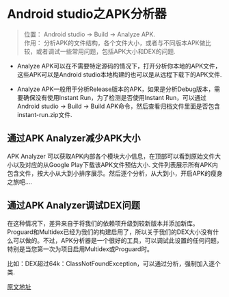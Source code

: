 # Android studio之APK分析器

> 位置： Android studio → Build → Analyze APK.<br/>
  作用： 分析APK的文件结构，各个文件大小，或者与不同版本APK做比较，或者调试一些常用问题，包括APK大小和DEX的问题.

* Analyze APK可以在不需要特定源码的情况下，打开分析你本地的APK文件，这些APK可以是Android studio本地构建的也可以是从远程下载下的APK文件.

* Analyze APK一般用于分析Release版本的APK，如果是分析Debug版本，需要确保没有使用Instant Run，为了检测是否使用Instant Run，可以通过
  Android studio → Build → Build APK命令，然后查看归档文件里面是否包含instant-run.zip文件.


## 通过APK Analyzer减少APK大小

APK Analyzer 可以获取APK内部各个模块大小信息，在顶部可以看到原始文件大小以及对应的从Google Play下载该APK文件预估大小.
文件列表展示所有APK内包含文件，按大小从大到小排序展示。然后逐个分析，从大到小，开启APK的瘦身之旅吧....

## 通过APK Analyzer调试DEX问题

在这种情况下，差异来自于将我们的依赖项升级到较新版本并添加新库。Proguard和Multidex已经为我们的构建启用了，所以关于我们的DEX大小没有什么可以做的。不过，APK分析器是一个很好的工具，可以调试此设置的任何问题，特别是当您第一次为项目启用Multidex或Proguard时。

比如：DEX超过64k：ClassNotFoundException，可以通过分析，强制加入逐个类.

[原文地址](https://medium.com/google-developers/making-the-most-of-the-apk-analyzer-c066cb871ea2#.klndkutk8)
